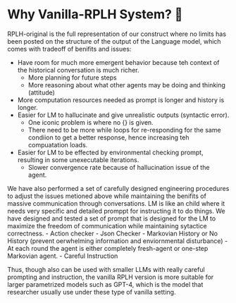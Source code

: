 # Why Vanilla-RPLH System? 🤔
RPLH-original is the full representation of our construct where no limits has been posted on the structure of the output of the Language model, which comes with tradeoff of benifits and issues:

- Have room for much more emergent behavior because teh context of the historical conversation is much richer.
    - More planning for future steps
    - More reasoning about what other agents may be doing and thinking (attitude)
- More computation resources needed as prompt is longer and history is longer.
- Easier for LM to hallucinate and give unrealistic outputs (syntactic error).
    -  One iconic problem is where no {} is given.
    - There need to be more while loops for re-responding for the same condiion to get a better response, hence increasing teh compuatation loads.
- Easier for LM to be effected by environmental checking prompt, resulting in some unexecutable iterations.
    - Slower convergence rate because of hallucination issue of the agent.

We have also performed a set of carefully designed engineering procedures to adjust the issues metioned above while maintaining the benifits of massive communication through conversations. LM is like an child where it needs very specific and detailed promppt for instructing it to  do things. We have designed and tested a set of prompt that is designed for the LM to maximize the freedom of communication while maintaining sytactice correctness.
     - Action checker
     - Json Checker
     - Markovian History or No History (prevent oerwhelming information and enviornmental disturbance)
        - At each round the agent is either completely fresh-agent or one-step Markovian agent.
     - Careful Instruction

Thus, though also can be used with smaller LLMs with really careful prompting and instruction, the vanilla RPLH version is more suitable for larger parametrized models such as GPT-4, which is the model that researcher usually use under these type of vanilla setting.